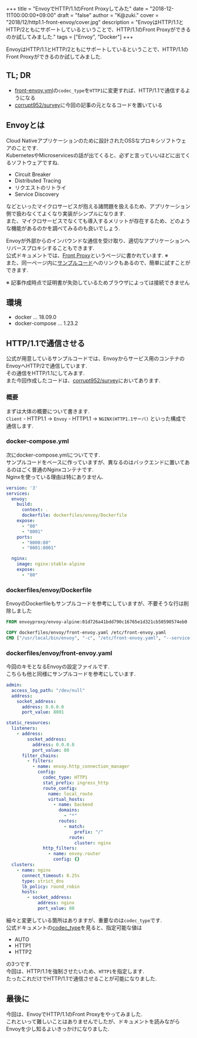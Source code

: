 +++
title = "EnvoyでHTTP/1.1のFront Proxyしてみた"
date = "2018-12-11T00:00:00+09:00"
draft = "false"
author = "K@zuki."
cover = "2018/12/http1.1-front-envoy/cover.jpg"
description = "EnvoyはHTTP/1.1とHTTP/2ともにサポートしているということで、HTTP/1.1のFront Proxyができるのか試してみました."
tags = ["Envoy", "Docker"]
+++

EnvoyはHTTP/1.1とHTTP/2ともにサポートしているということで、HTTP/1.1のFront Proxyができるのか試してみました.

## TL; DR
* [front-envoy.yml](https://github.com/envoyproxy/envoy/blob/master/examples/front-proxy/front-envoy.yaml)の`codec_type`を`HTTP1`に変更すれば、HTTP/1.1で通信するようになる
* [corrupt952/survey](https://github.com/corrupt952/survey/tree/master/envoy/http-front-envoy)に今回の記事の元となるコードを置いている

## Envoyとは
Cloud Nativeアプリケーションのために設計されたOSSなプロキシソフトウェアのことです.  
KubernetesやMicroservicesの話が出てくると、必ずと言っていいほどに出てくるソフトウェアですね.

* Circuit Breaker
* Distributed Tracing
* リクエストのリトライ
* Service Discovery

などといったマイクロサービスが抱える諸問題を扱えるため、アプリケーション側で扱わなくてよくなり実装がシンプルになります.  
また、マイクロサービスでなくても導入するメリットが存在するため、どのような機能があるのかを調べてみるのも良いでしょう.

Envoyが外部からのインバウンドな通信を受け取り、適切なアプリケーションへリバースプロキシすることもできます.  
公式ドキュメントでは、[Front Proxy](https://www.envoyproxy.io/docs/envoy/latest/start/sandboxes/front_proxy)というページに書かれています. ※  
また、同一ページ内に[サンプルコード](https://github.com/envoyproxy/envoy/tree/master/examples/front-proxy)へのリンクもあるので、簡単に試すことができます.

※ 記事作成時点で証明書が失効しているためブラウザによっては接続できません

## 環境
* docker ... 18.09.0
* docker-compose ...  1.23.2

## HTTP/1.1で通信させる
公式が用意しているサンプルコードでは、Envoyからサービス用のコンテナのEnvoyへHTTP/2で通信しています.  
その通信をHTTP/1.1にしてみます.  
また今回作成したコードは、[corrupt952/survey](https://github.com/corrupt952/survey/tree/master/envoy/http-front-envoy)においてあります.

### 概要
まずは大体の概要について書きます.  
`Client` - HTTP1.1 -> `Envoy` - HTTP1.1 -> `NGINX(HTTP1.1サーバ)` といった構成で通信します.

### docker-compose.yml
次にdocker-compose.ymlについてです.  
サンプルコードをベースに作っていますが、異なるのはバックエンドに置いてあるのはごく普通のNginxコンテナです.  
Nginxを使っている理由は特にありません.

```yaml
version: '3'
services:
  envoy:
    build:
      context: .
      dockerfile: dockerfiles/envoy/Dockerfile
    expose:
      - "80"
      - "8001"
    ports:
      - "8000:80"
      - "8001:8001"

  nginx:
    image: nginx:stable-alpine
    expose:
      - "80"
```

### dockerfiles/envoy/Dockerfile
EnvoyのDockerfileもサンプルコードを参考にしていますが、不要そうな行は削除しました

```dockerfile
FROM envoyproxy/envoy-alpine:01d726a41bdd790c16765e1d321cb50590574eb0

COPY dockerfiles/envoy/front-envoy.yaml /etc/front-envoy.yaml
CMD ["/usr/local/bin/envoy", "-c", "/etc/front-envoy.yaml", "--service-cluster", "front-proxy"]
```

### dockerfiles/envoy/front-envoy.yaml
今回のキモとなるEnvoyの設定ファイルです.  
こちらも他と同様にサンプルコードを参考にしています.  

```yaml
admin:
  access_log_path: "/dev/null"
  address:
    socket_address:
      address: 0.0.0.0
      port_value: 8001

static_resources:
  listeners:
    - address:
        socket_address:
          address: 0.0.0.0
          port_value: 80
      filter_chains:
        - filters:
          - name: envoy.http_connection_manager
            config:
              codec_type: HTTP1
              stat_prefix: ingress_http
              route_config:
                name: local_route
                virtual_hosts:
                  - name: backend
                    domains:
                      - "*"
                    routes:
                      - match:
                          prefix: "/"
                        route:
                          cluster: nginx
              http_filters:
                - name: envoy.router
                  config: {}
  clusters:
    - name: nginx
      connect_timeout: 0.25s
      type: strict_dns
      lb_policy: round_robin
      hosts:
        - socket_address:
            address: nginx
            port_value: 80
```

細々と変更している箇所はありますが、重要なのは`codec_type`です.  
公式ドキュメントの[codec_type](https://www.envoyproxy.io/docs/envoy/latest/api-v2/config/filter/network/http_connection_manager/v2/http_connection_manager.proto#envoy-api-enum-config-filter-network-http-connection-manager-v2-httpconnectionmanager-codectype)を見ると、指定可能な値は

* AUTO
* HTTP1
* HTTP2

の3つです.  
今回は、HTTP/1.1を強制させたいため、`HTTP1`を指定します.  
たったこれだけでHTTP/1.1で通信させることが可能になりました.

## 最後に
今回は、EnvoyでHTTP/1.1のFront Proxyをやってみました.  
これといって難しいことはありませんでしたが、ドキュメントを読みながらEnvoyを少し知るよいきっかけになりました.
